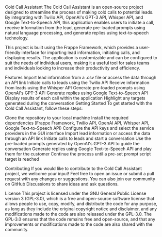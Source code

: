 Cold Call Assistant
The Cold Call Assistant is an open-source project designed to streamline the process of making cold calls to potential leads. By integrating with Twilio API, OpenAI's GPT-3 API, Whisper API, and Google Text-to-Speech API, this application enables users to initiate a call, receive information from the lead, generate pre-loaded prompts using natural language processing, and generate replies using text-to-speech technology.

This project is built using the Frappe Framework, which provides a user-friendly interface for importing lead information, initiating calls, and displaying results. The application is customizable and can be configured to suit the needs of individual users, making it a useful tool for sales teams and individuals looking to increase their productivity and efficiency.

Features
Import lead information from a .csv file or access the data through an API link
Initiate calls to leads using the Twilio API
Receive information from leads using the Whisper API
Generate pre-loaded prompts using OpenAI's GPT-3 API
Generate replies using Google Text-to-Speech API
Display results of each call within the application
Highlight any targets generated during the conversation
Getting Started
To get started with the Cold Call Assistant, follow these steps:

Clone the repository to your local machine
Install the required dependencies (Frappe Framework, Twilio API, OpenAI API, Whisper API, Google Text-to-Speech API)
Configure the API keys and select the service providers in the GUI interface
Import lead information or access the data through an API link
Initiate calls to leads and start a conversation
Use the pre-loaded prompts generated by OpenAI's GPT-3 API to guide the conversation
Generate replies using Google Text-to-Speech API and play them for the customer
Continue the process until a pre-set prompt script target is reached

Contributing
If you would like to contribute to the Cold Call Assistant project, we welcome your input! Feel free to open an issue or submit a pull request with any changes or suggestions. You can also join our community on GitHub Discussions to share ideas and ask questions.

License
This project is licensed under the GNU General Public License version 3 (GPL-3.0), which is a free and open-source software license that allows people to use, copy, modify, and distribute the code for any purpose, as long as they include the original copyright notice and disclaimer, and any modifications made to the code are also released under the GPL-3.0. The GPL-3.0 ensures that the code remains free and open-source, and that any improvements or modifications made to the code are also shared with the community.
